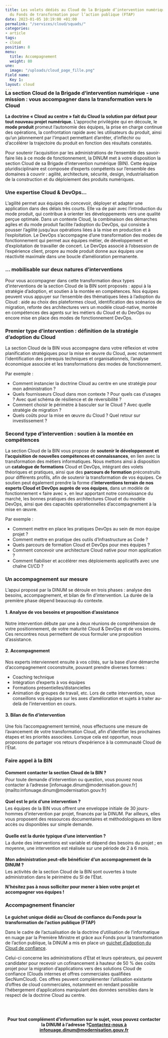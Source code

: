 ```yaml
---
title: Les volets dédiés au Cloud de la Brigade d’intervention numérique (BIN) et
  du Fonds de transformation pour l’action publique (FTAP)
date: 2023-01-05 10:19:00 +01:00
permalink: "/services/cloud/squads/"
categories:
- article
tags:
- cloud
position: 8
menu:
  title: Accompagnement
  weight: 80
une:
  image: "/uploads/cloud_page_fille.png"
Field name:
  Key 1: 
layout: cloud
---
```



<h3 style="margin-top:-20px">La section Cloud de la Brigade d’intervention numérique - une mission : vous accompagner dans la transformation vers le Cloud</h3>

**La doctrine « Cloud au centre » fait du Cloud la solution par défaut pour tout nouveau projet numérique.** L’approche privilégiée qui en découle, le **mode produit** promeut l’autonomie des équipes, la prise en charge continue des opérations, la confrontation rapide avec les utilisateurs du produit, ainsi qu’un jalonnement par l’impact permettant d’arrêter, d’infléchir ou d’accélérer la trajectoire du produit en fonction des résultats constatés.

Pour soutenir l’acquisition par les administrations de l’ensemble des savoir-faire liés à ce mode de fonctionnement, la DINUM met à votre disposition la section Cloud de sa Brigade d’intervention numérique (BIN). Cette équipe pluridisciplinaire est composée d’experts compétents sur l’ensemble des domaines à couvrir : agilité, architecture, sécurité, design, industrialisation de la construction et du déploiement des produits numériques.

### Une expertise Cloud & DevOps…
L’agilité permet aux équipes de concevoir, déployer et adapter une application dans des délais très courts. Elle va de pair avec l’introduction du mode produit, qui contribue à orienter les développements vers une qualité perçue optimale.
Dans un contexte Cloud, la combinaison des démarches agiles et du mode produit facilite l’adoption du DevOps, qui consiste à pousser l’agilité jusqu’aux opérations liées à la mise en production et à l’exploitation. Le DevOps s’accompagne d’une transformation des modes de fonctionnement qui permet aux équipes métier, de développement et d’exploitation de travailler de concert. Le DevOps associé à l’obsession de l’expérience client, propre au mode produit donne aux équipes une réactivité maximale dans une boucle d’amélioration permanente.

### … mobilisable sur deux natures d’interventions
Pour vous accompagner dans cette transformation deux types d’interventions de la section Cloud de la BIN sont proposés : appui à la stratégie d’adoption, et soutien à la montée en compétences. Nos équipes peuvent vous appuyer sur l’ensemble des thématiques liées à l’adoption du Cloud : aide au choix des plateformes cloud, identification des scénarios de migration, refonte des architectures vers un modèle cloud-native, montée en compétences des agents sur les métiers du Cloud et du DevOps ou encore mise en place des modes de fonctionnement DevOps.

### Premier type d’intervention : définition de la stratégie d’adoption du Cloud
La section Cloud de la BIN vous accompagne dans votre réflexion et votre planification stratégiques pour la mise en œuvre du Cloud, avec notamment l’identification des prérequis techniques et organisationnels, l’analyse économique associée et les transformations des modes de fonctionnement.

Par exemple :	 
* Comment instancier la doctrine Cloud au centre en une stratégie pour mon administration ?
* Quels fournisseurs Cloud dans mon contexte ? Pour quels cas d’usages ? Avec quel schéma de résilience et de réversibilité ?
* Comment choisir le périmètre à basculer sur le Cloud ? Avec quelle stratégie de migration ?
* Quels coûts pour la mise en œuvre du Cloud ? Quel retour sur investissement ?

### Second type d’intervention : soutien à la montée en compétences
La section Cloud de la BIN vous propose de **soutenir le développement et l’acquisition de nouvelles compétences et connaissances**, en lien avec la transformation des métiers informatiques.
Nous mettons ainsi à disposition un **catalogue de formations** Cloud et DevOps, intégrant des volets théoriques et pratiques, ainsi que des **parcours de formation** préconstruits pour différents profils, afin de soutenir la transformation de vos équipes.
Ce soutien peut également prendre la forme d’**interventions terrain de nos experts Cloud et DevOps auprès de vos équipes**, dans un modèle de fonctionnement « faire avec », en leur apportant notre connaissance du marché, les bonnes pratiques des architectures Cloud et du modèle DevOps, ainsi que des capacités opérationnelles d’accompagnement à la mise en œuvre. 

Par exemple :
* Comment mettre en place les pratiques DevOps au sein de mon équipe projet ?
* Comment mettre en pratique des outils d’Infrastructure as Code ?
* Quels parcours de formation Cloud et DevOps pour mes équipes ? 
* Comment concevoir une architecture Cloud native pour mon application ?
* Comment fiabiliser et accélérer mes déploiements applicatifs avec une chaîne CI/CD ?

### Un accompagnement sur mesure
L’appui proposé par la DINUM se déroule en trois phases : analyse des besoins, accompagnement, et bilan de fin d’intervention. La durée de la première phase dépend beaucoup du contexte.

#### 1. Analyse de vos besoins et proposition d’assistance
Notre intervention débute par une à deux réunions de compréhension de votre positionnement, de votre maturité Cloud & DevOps et de vos besoins.
Ces rencontres nous permettent de vous formuler une proposition d’assistance.

#### 2. Accompagnement
Nos experts interviennent ensuite à vos côtés, sur la base d’une démarche d’accompagnement coconstruite, pouvant prendre diverses formes :
* Coaching technique
* Intégration d’experts à vos équipes
* Formations présentielles/distancielles
* Animation de groupes de travail, etc.
Lors de cette intervention, nous conseillons vos équipes sur les axes d’amélioration et sujets à traiter au-delà de l’intervention en cours.

#### 3. Bilan de fin d’intervention
Une fois l’accompagnement terminé, nous effectuons une mesure de l’avancement de votre transformation Cloud, afin d’identifier les prochaines étapes et les priorités associées.
Lorsque cela est opportun, nous proposons de partager vos retours d’expérience à la communauté Cloud de l’État.

### Faire appel à la BIN
<h4 style="margin-bottom: 5px">Comment contacter la section Cloud de la BIN ?</h4>
Pour toute demande d’intervention ou question, vous pouvez nous contacter à l’adresse [infonuage.dinum@modernisation.gouv.fr](mailto:infonuage.dinum@modernisation.gouv.fr)	

<h4 style="margin-bottom: 5px">Quel est le prix d’une intervention ?</h4>
Les équipes de la BIN vous offrent une enveloppe initiale de 30 jours-hommes d’intervention par projet, financés par la DINUM. Par ailleurs, elles vous proposent des ressources documentaires et méthodologiques en libre accès ou disponibles sur simple demande.

<h4 style="margin-bottom: 5px">Quelle est la durée typique d’une intervention ?</h4>
La durée des interventions est variable et dépend des besoins du projet ; en moyenne, une intervention est réalisée sur une période de 2 à 6 mois.

<h4 style="margin-bottom: 5px">Mon administration peut-elle bénéficier d’un accompagnement de la DINUM ?</h4>
Les activités de la section Cloud de la BIN sont ouvertes à toute administration dans le périmètre du SI de l’État.


**N’hésitez pas à nous solliciter pour mener à bien votre projet et accompagner vos équipes !**

### Accompagnement financier
<h4 style="margin-bottom: 5px">Le guichet unique dédié au Cloud de confiance du Fonds pour la transformation de l’action publique (FTAP)</h4>

Dans le cadre de l’actualisation de la doctrine d’utilisation de l’informatique en nuage par la Première Ministre et grâce aux Fonds pour la transformation de l’action publique, la DINUM a mis en place un [guichet d’adoption du Cloud de confiance](https://www.numerique.gouv.fr/services/guichet-financement-ftap-adoption-du-cloud-computing/).

Celui-ci concerne les administrations d’Etat et leurs opérateurs, qui peuvent candidater pour recevoir un cofinancement à hauteur de 50 % des coûts projet pour la migration d’applications vers des solutions Cloud de confiance (Clouds internes et offres commerciales qualifiées SecNumCloud). Ces offres peuvent complémenter l’utilisation existante d’offres de cloud commerciales, notamment en rendant possible l’hébergement d’applications manipulant des données sensibles dans le respect de la doctrine Cloud au centre.


<div class="encadre"><div style="margin-bottom: 40px; margin-top: 60px;" align="center"><b>Pour tout complément d’information sur le sujet, vous pouvez contacter la DINUM à l’adresse&nbsp;?</b><a href="mailto:infonuage.dinum@modernisation.gouv.fr" class="button" title="Contactez-nous à infonuage.dinum@modernisation.gouv.fr - Ouvre une messagerie courriel"><b>Contactez-nous à infonuage.dinum@modernisation.gouv.fr</b></a></div></div>

